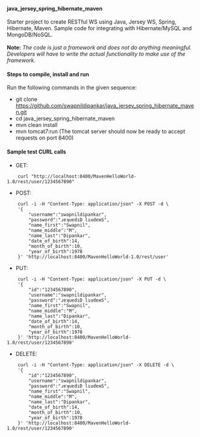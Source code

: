 #### java_jersey_spring_hibernate_maven
Starter project to create RESTful WS using Java, Jersey WS, Spring, Hibernate, Maven. Sample code for integrating with Hibernate/MySQL and MongoDB/NoSQL.<br /><br />
__Note:__ _The code is just a framework and does not do anything meaningful. Developers will have to write the actual functionality to make use of the framework._

#### Steps to compile, install and run
Run the following commands in the given sequence:
* git clone https://github.com/swapnildipankar/java_jersey_spring_hibernate_maven.git
* cd java_jersey_spring_hibernate_maven
* mvn clean install
* mvn tomcat7:run (The tomcat server should now be ready to accept requests on port 8400)

#### Sample test CURL calls
* GET:
```
	curl "http://localhost:8400/MavenHelloWorld-1.0/rest/user/1234567890"
```

* POST:
```
	curl -i -H "Content-Type: application/json" -X POST -d \
	'{
		"username":"swapnildipankar",
		"password":"ɹɐʞuɐdıD lıudɐʍS",
		"name_first":"Swapnil",
		"name_middle":"M",
		"name_last":"Dipankar",
		"date_of_birth":14,
		"month_of_birth":10,
		"year_of_birth":1978
	}' 'http://localhost:8400/MavenHelloWorld-1.0/rest/user'
```

* PUT:
```
	curl -i -H "Content-Type: application/json" -X PUT -d \
	'{
		"id":"1234567890",
		"username":"swapnildipankar",
		"password":"ɹɐʞuɐdıD lıudɐʍS",
		"name_first":"Swapnil",
		"name_middle":"M",
		"name_last":"Dipankar",
		"date_of_birth":14,
		"month_of_birth":10,
		"year_of_birth":1978
	}' 'http://localhost:8400/MavenHelloWorld-1.0/rest/user/1234567890'
```

* DELETE:
```
	curl -i -H "Content-Type: application/json" -X DELETE -d \
	'{
		"id":"1234567890",
		"username":"swapnildipankar",
		"password":"ɹɐʞuɐdıD lıudɐʍS",
		"name_first":"Swapnil",
		"name_middle":"M",
		"name_last":"Dipankar",
		"date_of_birth":14,
		"month_of_birth":10,
		"year_of_birth":1978
	}' 'http://localhost:8400/MavenHelloWorld-1.0/rest/user/1234567890'
```
